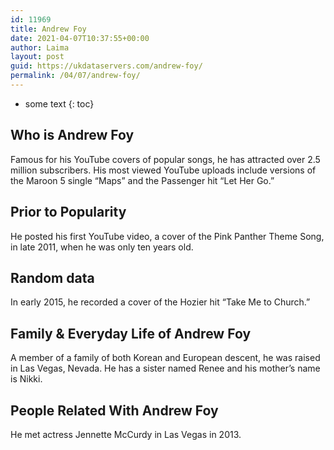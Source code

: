 ```yaml
---
id: 11969
title: Andrew Foy
date: 2021-04-07T10:37:55+00:00
author: Laima
layout: post
guid: https://ukdataservers.com/andrew-foy/
permalink: /04/07/andrew-foy/
---
```


* some text
{: toc}


## Who is Andrew Foy
                  
                  
                  
Famous for his YouTube covers of popular songs, he has attracted over 2.5 million subscribers. His most viewed YouTube uploads include versions of the Maroon 5 single &#8220;Maps&#8221; and the Passenger hit &#8220;Let Her Go.&#8221;
                  
              
            
              
            
                
                
                
## Prior to Popularity
                  
                  
                  
He posted his first YouTube video, a cover of the Pink Panther Theme Song, in late 2011, when he was only ten years old.
                  
              
            
              
            
                
                
                
## Random data
                  
                  
                  
In early 2015, he recorded a cover of the Hozier hit &#8220;Take Me to Church.&#8221;
                  
              
            
              
            
                
                
                
## Family & Everyday Life of Andrew Foy
                  
                  
                  
A member of a family of both Korean and European descent, he was raised in Las Vegas, Nevada. He has a sister named Renee and his mother&#8217;s name is Nikki.
                  
              
            
              
            
                
                
                
## People Related With Andrew Foy
                  
                  
                  
He met actress Jennette McCurdy in Las Vegas in 2013.
                  
              
            
              
            
                
              
            
              
              
            
            
              
            
          
          
          